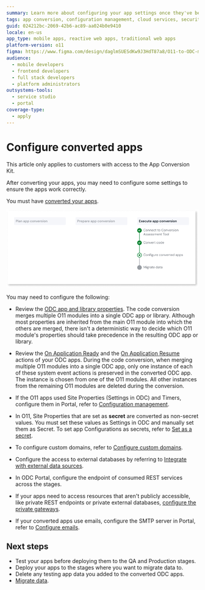 ```yaml
---
summary: Learn more about configuring your app settings once they've been converted to ODC
tags: app conversion, configuration management, cloud services, security, custom domains
guid: 024212bc-2069-42b6-ac89-aa024b0e9410
locale: en-us
app_type: mobile apps, reactive web apps, traditional web apps
platform-version: o11
figma: https://www.figma.com/design/daglmSUESdKw9J3HdT87a8/O11-to-ODC-migration?m=auto&node-id=2150-444&t=HG8PieYurYat1wsj-1
audience:
  - mobile developers
  - frontend developers
  - full stack developers
  - platform administrators
outsystems-tools:
  - service studio
  - portal
coverage-type:
  - apply
---
```


# Configure converted apps

<div class="info" markdown="1">

This article only applies to customers with access to the App Conversion Kit.

</div>

After converting your apps, you may need to configure some settings to ensure the apps work correctly.

You must have [converted your apps](execute-about-migrate-code.md).

![A diagram displaying the current state of app conversion, highlighting the 'Execute app conversion' step.](images/execute-config-migrated-apps-diag.png "Diagram of App Conversion Process")

You may need to configure the following:

* Review the [ODC app and library properties](https://success.outsystems.com/documentation/outsystems_developer_cloud/building_apps/libraries/edit_app_and_library_properties/). The code conversion merges multiple O11 modules into a single ODC app or library. Although most properties are inherited from the main O11 module into which the others are merged, there isn't a deterministic way to decide which O11 module's properties should take precedence in the resulting ODC app or library.

* Review the [On Application Ready](https://success.outsystems.com/documentation/outsystems_developer_cloud/building_apps/application_logic/on_application_ready/) and the [On Application Resume](https://success.outsystems.com/documentation/outsystems_developer_cloud/building_apps/application_logic/on_application_resume/) actions of your ODC apps. During the code conversion, when merging multiple O11 modules into a single ODC app, only one instance of each of these system event actions is preserved in the converted ODC app. The instance is chosen from one of the O11 modules. All other instances from the remaining O11 modules are deleted during the conversion.

* If the O11 apps used Site Properties (Settings in ODC) and Timers, configure them in Portal, refer to [Configuration management](https://success.outsystems.com/documentation/outsystems_developer_cloud/managing_outsystems_platform_and_apps/configuration_management/).

* In O11, Site Properties that are set as **secret** are converted as non-secret values. You must set these values as Settings in ODC and manually set them as Secret. To set app Configurations as secrets, refer to [Set as a secret](https://success.outsystems.com/documentation/outsystems_developer_cloud/security_of_outsystems_developer_cloud/set_as_secret/).

* To configure custom domains, refer to [Configure custom domains](https://success.outsystems.com/documentation/outsystems_developer_cloud/managing_outsystems_platform_and_apps/configure_custom_domains_for_apps/).

* Configure the access to external databases by referring to [Integrate with external data sources](https://success.outsystems.com/documentation/outsystems_developer_cloud/integration_with_external_systems/integrate_with_external_data_sources/).

* In ODC Portal, configure the endpoint of consumed REST services across the stages.

* If your apps need to access resources that aren't publicly accessible, like private REST endpoints or private external databases, [configure the private gateways](https://success.outsystems.com/documentation/outsystems_developer_cloud/managing_outsystems_platform_and_apps/configure_a_private_gateway_to_your_network/).

* If your converted apps use emails, configure the SMTP server in Portal, refer to [Configure emails](https://success.outsystems.com/documentation/outsystems_developer_cloud/managing_outsystems_platform_and_apps/configure_emails/).

## Next steps

* Test your apps before deploying them to the QA and Production stages.
* Deploy your apps to the stages where you want to migrate data to.
* Delete any testing app data you added to the converted ODC apps.
* [Migrate data](execute-about-migrate-data.md).

